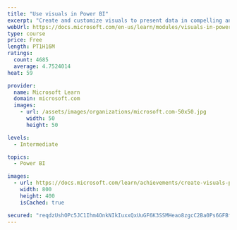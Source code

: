 ```yaml
---
title: "Use visuals in Power BI"
excerpt: "Create and customize visuals to present data in compelling and insightful ways."
webUrl: https://docs.microsoft.com/en-us/learn/modules/visuals-in-power-bi/
type: course
price: Free
length: PT1H16M
ratings:
  count: 4685
  average: 4.7524014
heat: 59

provider:
  name: Microsoft Learn
  domain: microsoft.com
  images:
    - url: /assets/images/organizations/microsoft.com-50x50.jpg
      width: 50
      height: 50

levels:
  - Intermediate

topics:
  - Power BI

images:
  - url: https://docs.microsoft.com/learn/achievements/create-visuals-power-bi-desktop-social.png
    width: 800
    height: 400
    isCached: true

secured: "reqdzUshOPc5JC1Ihm4OnkNIkIuxxQxUuGF6K3SSMHeao8zgcC2Ba0Ps6GFBf1nO9hRPOnTvdSBFH+sjiKQCmMAklyQK86YDdUfQQZxoK92QbgUaaUJvDTgXTGTELFUCLBuZB3z1ZhoERPUsZzLhnJICgkTjlb42WVCbo4MTMiD4UcrmBkvLkJdQ8l4Mt8PmrWWcNCoTbBCtcjqd16irwpVC8y2H6iFmiZ9bnkUe/I3UdNcVizlC0xjwk79ya9L+PMA0QYjAgMN7jIel6yTxHKfli42fH1Ult3qCbzRfivqDAjMzSY8b0EcVyo7SnnLUuz5Fz6wBwronKyrFChqRJHGvn3JMrRQG9wIT/EZzxbU/HUXYD/nUQLUi/rnLYvaqt/GmGYnE/6MdD/aU5Fr5n0oK+ulr4caJcMcF+D5kjow=;xQo7JebUFhWcRzvO/qRAeg=="
---
```


